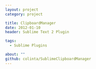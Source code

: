 ```yaml
---
layout: project
category: project

title: ClipboardManager
date: 2012-01-10
header: Sublime Text 2 Plugin

tags:
  - Sublime Plugins

about: ""
github: colinta/SublimeClipboardManager
---
```

